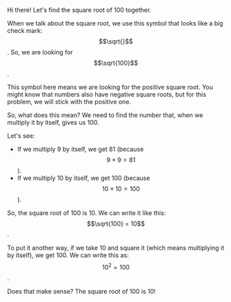 Hi there! Let's find the square root of 100 together. 

When we talk about the square root, we use this symbol that looks like a big check mark: $$\sqrt{}$$. So, we are looking for $$\sqrt{100}$$. 

This symbol here means we are looking for the positive square root. You might know that numbers also have negative square roots, but for this problem, we will stick with the positive one. 

So, what does this mean? We need to find the number that, when we multiply it by itself, gives us 100. 

Let's see:
- If we multiply 9 by itself, we get 81 (because $$9 \times 9 = 81$$).
- If we multiply 10 by itself, we get 100 (because $$10 \times 10 = 100$$).

So, the square root of 100 is 10. We can write it like this:
$$\sqrt{100} = 10$$.

To put it another way, if we take 10 and square it (which means multiplying it by itself), we get 100. We can write this as:
$$10^2 = 100$$.

Does that make sense? The square root of 100 is 10!